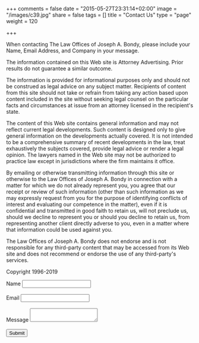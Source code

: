 +++
comments = false
date = "2015-05-27T23:31:14+02:00"
image = "/images/c39.jpg"
share = false
tags = []
title = "Contact Us"
type = "page"
weight = 120

+++
<div class="form-box">

<p>When contacting The Law Offices of Joseph A. Bondy, please include your Name, Email Address, and Company in your message.

The information contained on this Web site is Attorney Advertising. Prior results do not guarantee a similar outcome.

The information is provided for informational purposes only and should not be construed as legal advice on any subject matter. Recipients of content from this site should not take or refrain from taking any action based upon content included in the site without seeking legal counsel on the particular facts and circumstances at issue from an attorney licensed in the recipient's state.

The content of this Web site contains general information and may not reflect current legal developments. Such content is designed only to give general information on the developments actually covered. It is not intended to be a comprehensive summary of recent developments in the law, treat exhaustively the subjects covered, provide legal advice or render a legal opinion. The  lawyers named in the Web site may not be authorized to practice law except in jurisdictions where the firm maintains it office.

By emailing or otherwise transmitting information through this site or otherwise to the Law Offices of Joseph A. Bondy in connection with a matter for which we do not already represent you, you agree that our receipt or review of such information (other than such information as we may expressly request from you for the purpose of identifying conflicts of interest and evaluating our competence in the matter), even if it is confidential and transmitted in good faith to retain us, will not preclude us, should we decline to represent you or should you decline to retain us, from representing another client directly adverse to you, even in a matter where that information could be used against you.

The Law Offices of Joseph A. Bondy does not endorse and is not responsible for any third-party content that may be accessed from its Web site and does not recommend or endorse the use of any third-party's services.

Copyright 1996-2019</p>

<form action="https://api.formbucket.com/f/c2K3QTQ" method="post">
<label for="name">Name</label>
<input id="name" type="text" name="Name">
<br><br>
<label for="email">Email</label>
<input id="email" type="email" name="Email">
<br><br>
<label for="message">Message</label>
<textarea id="message" name="Message"></textarea>
<br><br>
<input class="button-primary" type="submit" value="Submit" />

</form>
</div>
